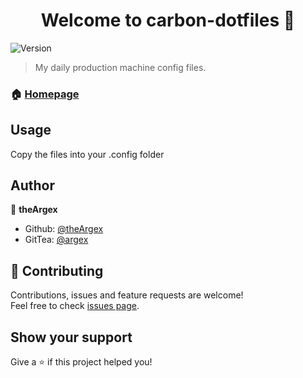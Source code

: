 <h1 align="center">Welcome to carbon-dotfiles 👋</h1>
<p>
  <img alt="Version" src="https://img.shields.io/badge/version-2.0-blue.svg?cacheSeconds=2592000" />
</p>

> My daily production machine config files.

### 🏠 [Homepage](https://git.argex.dev/argex/carbon-dotfiles)

## Usage

Copy the files into your .config folder


## Author

👤 **theArgex**

* Github: [@theArgex](https://github.com/theArgex)
* GitTea: [@argex](https://git.argex.dev/argex)

## 🤝 Contributing

Contributions, issues and feature requests are welcome!<br />Feel free to check [issues page](https://github.com/theArgex/carbon-dotfiles/issues).

## Show your support

Give a ⭐️ if this project helped you!

